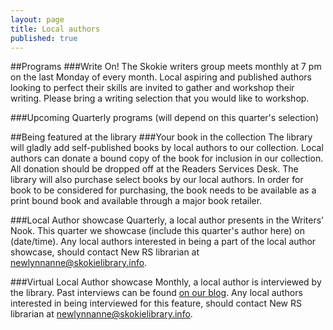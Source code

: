 ```yaml
---
layout: page
title: Local authors
published: true
---
```


##Programs
###Write On!
The Skokie writers group meets monthly at 7 pm on the last Monday of every month. Local aspiring and published authors looking to perfect their skills are invited to gather and workshop their writing. Please bring a writing selection that you would like to workshop. 

###Upcoming Quarterly programs 
(will depend on this quarter's selection)

##Being featured at the library
###Your book in the collection
The library will gladly add self-published books by local authors to our collection. Local authors can donate a bound copy of the book for inclusion in our collection. All donation should be dropped off at the Readers Services Desk. The library will also purchase select books by our local authors. In order for book to be considered for purchasing, the book needs to be available as a print bound book and available through a major book retailer.  

###Local Author showcase
Quarterly, a local author presents in the Writers' Nook. This quarter we showcase (include this quarter's author here) on (date/time). Any local authors interested in being a part of the local author showcase, should contact New RS librarian at newlynnanne@skokielibrary.info.

###Virtual Local Author showcase
Monthly, a local author is interviewed by the library. Past interviews can be found [on our blog](http://blogs.skokielibrary.info/?s=local+author+showcase&x=0&y=0). Any local authors interested in being interviewed for this feature, should contact New RS librarian at newlynnanne@skokielibrary.info.

##
